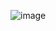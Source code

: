 ![image](https://user-images.githubusercontent.com/43262359/188509490-591a325e-026b-4d59-8b63-08f73fbbedaa.png)
